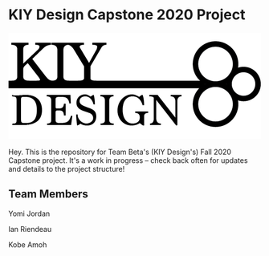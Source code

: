# KIY Design Capstone 2020 Project
![Team logo](https://raw.githubusercontent.com/kobexamoh/team-beta-capstone-2020/master/KIY-logo-2.png)

Hey. This is the repository for Team Beta's (KIY Design's) Fall 2020 Capstone project. It's a work in progress – check back often for updates and details to the project structure!

## Team Members
Yomi Jordan

Ian Riendeau

Kobe Amoh
